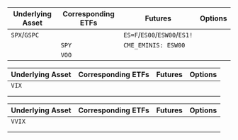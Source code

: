
| Underlying Asset | Corresponding ETFs | Futures                      | Options |
| ---------------- | ------------------ | ---------------------------- | ------- |
| `SPX`/`GSPC`     |                    | `ES=F`/`ES00`/`ESW00`/`ES1!` |         |
|                  | `SPY`              | `CME_EMINIS: ESW00`          |         |
|                  | `VOO`              |                              |         |

| Underlying Asset | Corresponding ETFs | Futures | Options |
| ---------------- | ------------------ | ------- | ------- |
| `VIX`            |                    |         |         |
|                  |                    |         |         |
|                  |                    |         |         |


| Underlying Asset | Corresponding ETFs | Futures | Options |
| ---------------- | ------------------ | ------- | ------- |
| `VVIX`           |                    |         |         |
|                  |                    |         |         |
|                  |                    |         |         |
